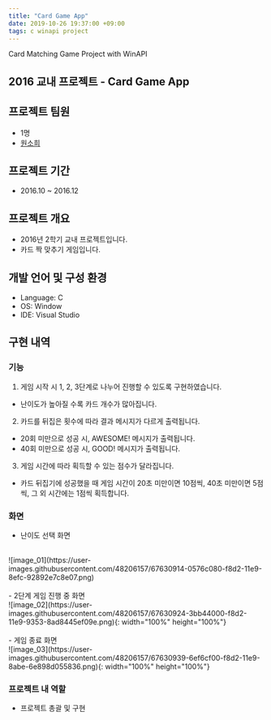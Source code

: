 ```yaml
---
title: "Card Game App"
date: 2019-10-26 19:37:00 +09:00
tags: c winapi project
---
```


Card Matching Game Project with WinAPI

## 2016 교내 프로젝트 - Card Game App

## 프로젝트 팀원
- 1명
- [원소희](https://github.com/infiduk)

## 프로젝트 기간
- 2016.10 ~ 2016.12

## 프로젝트 개요
- 2016년 2학기 교내 프로젝트입니다.
- 카드 짝 맞추기 게임입니다.

## 개발 언어 및 구성 환경
- Language: C
- OS: Window
- IDE: Visual Studio

## 구현 내역

### 기능
1. 게임 시작 시 1, 2, 3단계로 나누어 진행할 수 있도록 구현하였습니다.
  - 난이도가 높아질 수록 카드 개수가 많아집니다.
2. 카드를 뒤집은 횟수에 따라 결과 메시지가 다르게 출력됩니다.
  - 20회 미만으로 성공 시, AWESOME! 메시지가 출력됩니다.
  - 40회 미만으로 성공 시, GOOD! 메시지가 출력됩니다.
3. 게임 시간에 따라 획득할 수 있는 점수가 달라집니다.
  - 카드 뒤집기에 성공했을 때 게임 시간이 20초 미만이면 10점씩, 40초 미만이면 5점씩, 그 외 시간에는 1점씩 획득합니다.

### 화면
- 난이도 선택 화면
<br />
![image_01](https://user-images.githubusercontent.com/48206157/67630914-0576c080-f8d2-11e9-8efc-92892e7c8e07.png)
<br />
<br />
- 2단계 게임 진행 중 화면
<br />
![image_02](https://user-images.githubusercontent.com/48206157/67630924-3bb44000-f8d2-11e9-9353-8ad8445ef09e.png){: width="100%" height="100%"}
<br />
<br />
- 게임 종료 화면
<br />
![image_03](https://user-images.githubusercontent.com/48206157/67630939-6ef6cf00-f8d2-11e9-8abe-6e898d055836.png){: width="100%" height="100%"}

### 프로젝트 내 역할
- 프로젝트 총괄 및 구현

<!-- ## Github
- [Card Game App Github Link](https://github.com/infiduk) -->